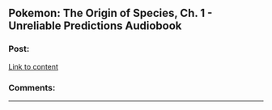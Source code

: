 ## Pokemon: The Origin of Species, Ch. 1 - Unreliable Predictions Audiobook

### Post:

[Link to content]()

### Comments:

---

